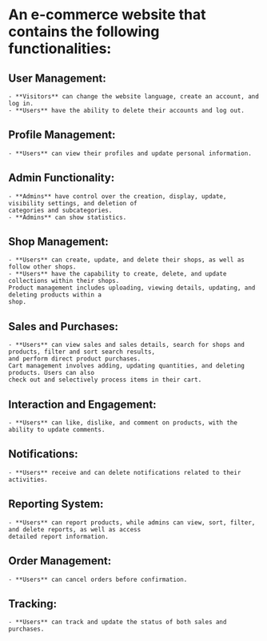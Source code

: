 # An e-commerce website that contains the following functionalities:

## User Management:
    - **Visitors** can change the website language, create an account, and log in.
    - **Users** have the ability to delete their accounts and log out.

## Profile Management:
    - **Users** can view their profiles and update personal information.

## Admin Functionality:
    - **Admins** have control over the creation, display, update, visibility settings, and deletion of 
    categories and subcategories.
    - **Admins** can show statistics.

## Shop Management:
    - **Users** can create, update, and delete their shops, as well as follow other shops.
    - **Users** have the capability to create, delete, and update collections within their shops.
    Product management includes uploading, viewing details, updating, and deleting products within a 
    shop.

## Sales and Purchases:
    - **Users** can view sales and sales details, search for shops and products, filter and sort search results,             
    and perform direct product purchases.
    Cart management involves adding, updating quantities, and deleting products. Users can also 
    check out and selectively process items in their cart.

## Interaction and Engagement:
    - **Users** can like, dislike, and comment on products, with the ability to update comments.

## Notifications:
    - **Users** receive and can delete notifications related to their activities.

## Reporting System:
    - **Users** can report products, while admins can view, sort, filter, and delete reports, as well as access 
    detailed report information.

## Order Management:
    - **Users** can cancel orders before confirmation.

## Tracking:
    - **Users** can track and update the status of both sales and purchases.
